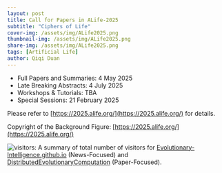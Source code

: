 ```yaml
---
layout: post
title: Call for Papers in ALife-2025
subtitle: "Ciphers of Life"
cover-img: /assets/img/ALife2025.png
thumbnail-img: /assets/img/ALife2025.png
share-img: /assets/img/ALife2025.png
tags: [Artificial Life]
author: Qiqi Duan
---
```


- Full Papers and Summaries: 4 May 2025
- Late Breaking Abstracts: 4 July 2025
- Workshops & Tutorials: TBA
- Special Sessions: 21 February 2025

Please refer to [https://2025.alife.org/](https://2025.alife.org/) for details.



Copyright of the Background Figure: [https://2025.alife.org/](https://2025.alife.org/)

![visitors](https://visitor-badge.laobi.icu/badge?page_id=Evolutionary-Intelligence.DistributedEvolutionaryComputation):
A summary of total number of visitors for
[Evolutionary-Intelligence.github.io](https://evolutionary-intelligence.github.io/)
(News-Focused) and
[DistributedEvolutionaryComputation](https://github.com/Evolutionary-Intelligence/DistributedEvolutionaryComputation)
(Paper-Focused).
